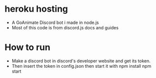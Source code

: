 # heroku hosting
* A GoAnimate Discord bot i made in node.js
* Most of this code is from discord.js docs and guides

# How to run
* Make a discord bot in discord's developer website and get its token.
* Then insert the token in config.json then start it with npm install npm start
